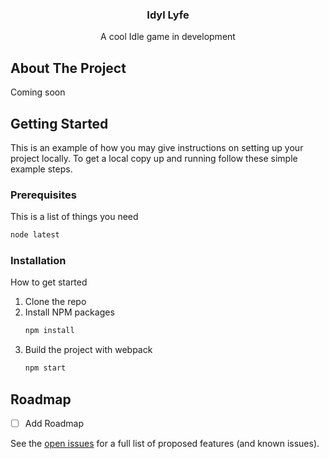 <h3 align="center">Idyl Lyfe</h3>

<p align="center">
A cool Idle game in development

<!-- ABOUT THE PROJECT -->
## About The Project
Coming soon

<!-- GETTING STARTED -->
## Getting Started

This is an example of how you may give instructions on setting up your project locally.
To get a local copy up and running follow these simple example steps.

### Prerequisites

This is a list of things you need
  ```sh
  node latest
  ```

### Installation

How to get started
1. Clone the repo
2. Install NPM packages
   ```sh
   npm install
   ```
3. Build the project with webpack
   ```sh
   npm start
   ```

<!-- ROADMAP -->
## Roadmap

- [ ] Add Roadmap


See the [open issues](https://github.com/othneildrew/Best-README-Template/issues) for a full list of proposed features (and known issues).